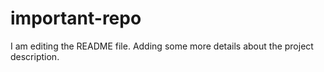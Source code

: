 # important-repo
I am editing the README file. Adding some more details about the project description.
